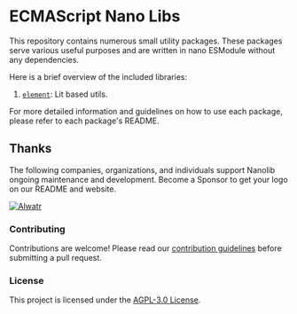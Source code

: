 # ECMAScript Nano Libs

This repository contains numerous small utility packages. These packages serve various useful purposes and are written in nano ESModule without any dependencies.

Here is a brief overview of the included libraries:

1. [`element`](./packages/element#readme): Lit based utils.

For more detailed information and guidelines on how to use each package, please refer to each package's README.

## Thanks

The following companies, organizations, and individuals support Nanolib ongoing maintenance and development. Become a Sponsor to get your logo on our README and website.

[![Alwatr](https://avatars.githubusercontent.com/u/101452315?s=200&v=4)](https://github.com/Alwatr)

### Contributing

Contributions are welcome! Please read our [contribution guidelines](https://github.com/the-nexim/.github/blob/next/CONTRIBUTING.md) before submitting a pull request.

### License

This project is licensed under the [AGPL-3.0 License](LICENSE).
